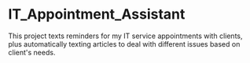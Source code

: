 # IT_Appointment_Assistant
This project texts reminders for my IT service appointments with clients, plus automatically texting articles to deal with different issues based on client's needs.
